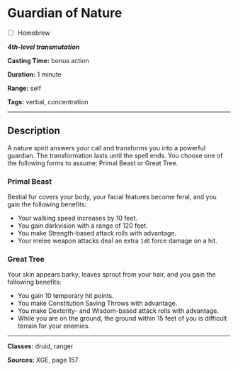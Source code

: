 # Guardian of Nature

- [ ] Homebrew

***4th-level transmutation***

**Casting Time:** bonus action

**Duration:** 1 minute

**Range:** self

**Tags:** verbal, concentration

---

## Description
A nature spirit answers your call and transforms you into a powerful guardian.
The transformation lasts until the spell ends.
You choose one of the following forms to assume: Primal Beast or Great Tree.

### Primal Beast
Bestial fur covers your body, your facial features become feral, and you gain the following benefits:
- Your walking speed increases by 10 feet.
- You gain darkvision with a range of 120 feet.
- You make Strength-based attack rolls with advantage.
- Your melee weapon attacks deal an extra `1d6` force damage on a hit.

### Great Tree
Your skin appears barky, leaves sprout from your hair, and you gain the following benefits:
- You gain 10 temporary hit points.
- You make Constitution Saving Throws with advantage.
- You make Dexterity- and Wisdom-based attack rolls with advantage.
- While you are on the ground, the ground within 15 feet of you is difficult terrain for your enemies.

---

**Classes:** druid, ranger

**Sources:** XGE, page 157
